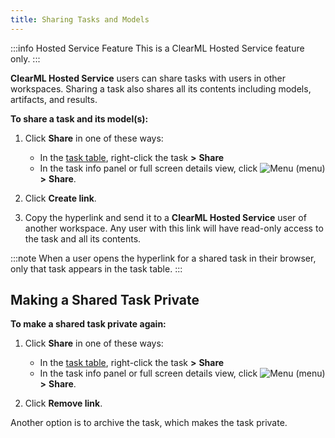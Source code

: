 ```yaml
---
title: Sharing Tasks and Models
---
```


:::info Hosted Service Feature
This is a ClearML Hosted Service feature only.
:::

**ClearML Hosted Service** users can share tasks with users in other workspaces. Sharing a task also shares 
all its contents including models, artifacts, and results.

**To share a task and its model(s):**

1. Click **Share** in one of these ways:

    * In the [task table](webapp_exp_table.md), right-click the task **>** **Share**
    * In the task info panel or full screen details view, click <img src="/docs/latest/icons/ico-bars-menu.svg" alt="Menu" className="icon size-md space-sm" /> 
      (menu) **>** **Share**. 
   
1. Click **Create link**.

1. Copy the hyperlink and send it to a **ClearML Hosted Service** user of another workspace. Any user with this link will have 
read-only access to the task and all its contents.

:::note
When a user opens the hyperlink for a shared task in their browser, only that task appears in the task table. 
:::

## Making a Shared Task Private

**To make a shared task private again:**

1. Click **Share** in one of these ways:

    * In the [task table](webapp_exp_table.md), right-click the task **>** **Share**
    * In the task info panel or full screen details view, click <img src="/docs/latest/icons/ico-bars-menu.svg" alt="Menu" className="icon size-md space-sm" /> 
      (menu) **>** **Share**. 

1. Click **Remove link**.

Another option is to archive the task, which makes the task private. 